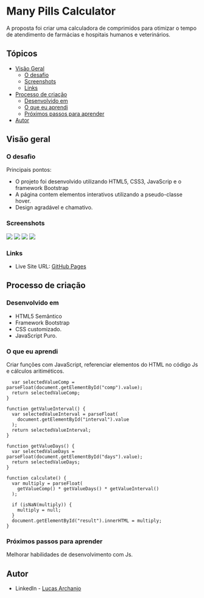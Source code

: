 # Many Pills Calculator

A proposta foi criar uma calculadora de comprimidos para otimizar o tempo de atendimento de farmácias e hospitais humanos e veterinários.

## Tópicos

- [Visão Geral](#visão-Geral)
  - [O desafio](#o-desafio)
  - [Screenshots](#screenshots)
  - [Links](#links)
- [Processo de criação](#processo-de-criação)
  - [Desenvolvido em](#desenvolvido-em)
  - [O que eu aprendi](#o-que-eu-aprendi)
  - [Próximos passos para aprender](#próximos-passos-para-aprender)
- [Autor](#autor)

## Visão geral

### O desafio

Principais pontos:

- O projeto foi desenvolvido utilizando HTML5, CSS3, JavaScrip e o framework Bootstrap
- A página contem elementos interativos utilizando a pseudo-classe hover.
- Design agradável e chamativo.

### Screenshots

<img src=”/screenshots/screenshot01”>
<img src=”/screenshots/screenshot02”>
<img src=”/screenshots/screenshot03”>
<img src=”/screenshots/screenshot04”>

### Links

- Live Site URL: [GitHub Pages](https://github.com/Lucasarkh/many-pills-calculator)

## Processo de criação

### Desenvolvido em

- HTML5 Semântico
- Framework Bootstrap
- CSS customizado.
- JavaScript Puro.

### O que eu aprendi

Criar funções com JavaScript, referenciar elementos do HTML no código Js e cálculos aritiméticos.

```function getValueComp() {
  var selectedValueComp = parseFloat(document.getElementById("comp").value);
  return selectedValueComp;
}

function getValueInterval() {
  var selectedValueInterval = parseFloat(
    document.getElementById("interval").value
  );
  return selectedValueInterval;
}

function getValueDays() {
  var selectedValueDays = parseFloat(document.getElementById("days").value);
  return selectedValueDays;
}

function calculate() {
  var multiply = parseFloat(
    getValueComp() * getValueDays() * getValueInterval()
  );

  if (isNaN(multiply)) {
    multiply = null;
  }
  document.getElementById("result").innerHTML = multiply;
}
```

### Próximos passos para aprender

Melhorar habilidades de desenvolvimento com Js.


## Autor

- LinkedIn - [Lucas Archanjo](https://www.linkedin.com/in/lucasarkh)
